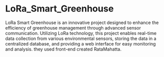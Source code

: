 # LoRa_Smart_Greenhouse
LoRa Smart Greenhouse is an innovative project designed to enhance the efficiency of greenhouse management through advanced sensor communication. Utilizing LoRa technology, this project enables real-time data collection from various environmental sensors, storing the data in a centralized database, and providing a web interface for easy monitoring and analysis. they used front-end created RataMahatta.
